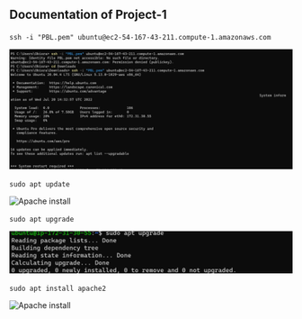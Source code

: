 ## Documentation of Project-1

`ssh -i "PBL.pem" ubuntu@ec2-54-167-43-211.compute-1.amazonaws.com`

![instance connect](./images/ec2-connect.png)

`sudo apt update`

![Apache install](./images/Apache-status.png)

`sudo apt upgrade`

![Apache install](./images/Apache-upgrade.png)

`sudo apt install apache2`

![Apache install](./images/Apache-status.png)

